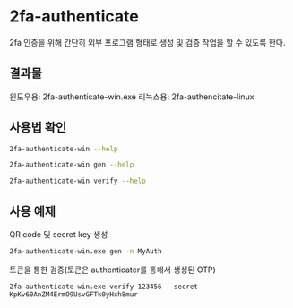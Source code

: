 # 2fa-authenticate
2fa 인증을 위해 간단히 외부 프로그램 형태로 생성 및 검증 작업을 할 수 있도록 한다.

## 결과물
윈도우용: 2fa-authenticate-win.exe
리눅스용: 2fa-authencitate-linux

## 사용법 확인
```bash
2fa-authenticate-win --help

2fa-authenticate-win gen --help

2fa-authenticate-win verify --help
```

## 사용 예제
QR code 및 secret key 생성
```bash
2fa-authenticate-win.exe gen -n MyAuth
```

토큰을 통한 검증(토큰은 authenticater를 통해서 생성된 OTP)
```
2fa-authenticate-win.exe verify 123456 --secret KpKv60AnZM4ErmO9UsvGFTk0yHxh8mur
```
